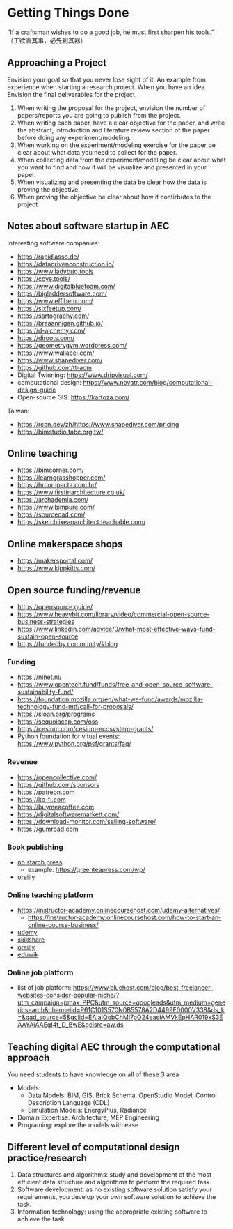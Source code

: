 # Getting Things Done
“If a craftsman wishes to do a good job, he must first sharpen his tools.” （工欲善其事，必先利其器）

## Approaching a Project 
Envision your goal so that you never lose sight of it. An example from experience when starting a research project. When you have an idea. Envision the final deliverables for the project.
1. When writing the proposal for the project, envision the number of papers/reports you are going to publish from the project.
2. When writing each paper, have a clear objective for the paper, and write the abstract, introduction and literature review section of the paper before doing any experiment/modeling.
3. When working on the experiment/modeling exercise for the paper be clear about what data you need to collect for the paper.
4. When collecting data from the experiment/modeling be clear about what you want to find and how it will be visualize and presented in your paper.
5. When visualizing and presenting the data be clear how the data is proving the objective.
6. When proving the objective be clear about how it contirbutes to the project.
## Notes about software startup in AEC
Interesting software companies:
- https://rapidlasso.de/
- https://datadrivenconstruction.io/
- https://www.ladybug.tools
- https://cove.tools/
- https://www.digitalbluefoam.com/
- https://bigladdersoftware.com/
- https://www.effibem.com/
- https://sixfeetup.com/
- https://sartography.com/
- https://braaannigan.github.io/
- https://d-alchemy.com/
- https://diroots.com/
- https://geometrygym.wordpress.com/
- https://www.wallacei.com/
- https://www.shapediver.com/
- https://github.com/tt-acm
- Digital Twinning: https://www.dripvisual.com/
- computational design: https://www.novatr.com/blog/computational-design-guide
- Open-source GIS: https://kartoza.com/

Taiwan:
- https://rccn.dev/zh/https://www.shapediver.com/pricing
- https://bimstudio.tabc.org.tw/

## Online teaching 
- https://bimcorner.com/
- https://learngrasshopper.com/
- https://hrcompacta.com.br/
- https://www.firstinarchitecture.co.uk/
- https://archademia.com/
- https://www.bimpure.com/
- https://sourcecad.com/
- https://sketchlikeanarchitect.teachable.com/

## Online makerspace shops
- https://makersportal.com/
- https://www.kippkitts.com/

## Open source funding/revenue
- https://opensource.guide/
- https://www.heavybit.com/library/video/commercial-open-source-business-strategies
- https://www.linkedin.com/advice/0/what-most-effective-ways-fund-sustain-open-source
- https://fundedby.community/#blog

### Funding
- https://nlnet.nl/
- https://www.opentech.fund/funds/free-and-open-source-software-sustainability-fund/
- https://foundation.mozilla.org/en/what-we-fund/awards/mozilla-technology-fund-mtf/call-for-proposals/
- https://sloan.org/programs
- https://sequoiacap.com/oss
- https://cesium.com/cesium-ecosystem-grants/
- Python foundation for vitual events: https://www.python.org/psf/grants/faq/

### Revenue
- https://opencollective.com/
- https://github.com/sponsors
- https://patreon.com
- https://ko-fi.com
- https://buymeacoffee.com
- https://digitalsoftwaremarkett.com/
- https://download-monitor.com/selling-software/
- https://gumroad.com 

### Book publishing
- [no starch press](https://nostarch.com/writeforus)
    - example: https://greenteapress.com/wp/
- [oreilly](https://www.oreilly.com/work-with-us.html)

### Online teaching platform
- https://instructor-academy.onlinecoursehost.com/udemy-alternatives/
    - https://instructor-academy.onlinecoursehost.com/how-to-start-an-online-course-business/
- [udemy](https://www.udemy.com/)
- [skillshare](https://www.skillshare.com/en/)
- [oreilly](https://www.oreilly.com/work-with-us.html)
- [eduwik](https://eduwik.com/)

### Online job platform
- list of job platform: https://www.bluehost.com/blog/best-freelancer-websites-consider-popular-niche/?utm_campaign=pmax_PPC&utm_source=googleads&utm_medium=genericsearch&channelid=P61C101S570N0B5578A2D4499E0000V338&ds_k=&gad_source=5&gclid=EAIaIQobChMI7pO24easiAMVkEpHAR019xS3EAAYAiAAEgI4t_D_BwE&gclsrc=aw.ds

## Teaching digital AEC through the computational approach
You need students to have knowledge on all of these 3 area
- Models: 
    - Data Models: BIM, GIS, Brick Schema, OpenStudio Model, Control Description Language (CDL)
    - Simulation Models: EnergyPlus, Radiance
- Domain Expertise: Architecture, MEP Engineering 
- Programing: explore the models with ease

## Different level of computational design practice/research
1. Data structures and algorithms: study and development of the most efficient data structure and algorithms to perform the required task.
2. Software development: as no existing software solution satisfy your requirements, you develop your own software solution to achieve the task.
3. Information technology: using the appropriate existing software to achieve the task.